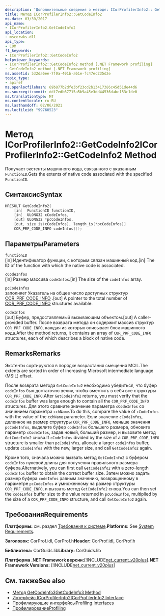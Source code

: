 ```yaml
---
description: 'Дополнительные сведения о методе: ICorProfilerInfo2:: GetCodeInfo2'
title: Метод ICorProfilerInfo2::GetCodeInfo2
ms.date: 03/30/2017
api_name:
- ICorProfilerInfo2.GetCodeInfo2
api_location:
- mscorwks.dll
api_type:
- COM
f1_keywords:
- ICorProfilerInfo2::GetCodeInfo2
helpviewer_keywords:
- ICorProfilerInfo2::GetCodeInfo2 method [.NET Framework profiling]
- GetCodeInfo2 method [.NET Framework profiling]
ms.assetid: 532da6ee-7f0a-401b-a61e-fc47ec235d2e
topic_type:
- apiref
ms.openlocfilehash: 69b877b2dfe3bf23cd2b13417386c45d51de44d6
ms.sourcegitcommit: ddf7edb67715a5b9a45e3dd44536dabc153c1de0
ms.translationtype: MT
ms.contentlocale: ru-RU
ms.lasthandoff: 02/06/2021
ms.locfileid: "99760523"
---
```

# <a name="icorprofilerinfo2getcodeinfo2-method"></a><span data-ttu-id="e5988-103">Метод ICorProfilerInfo2::GetCodeInfo2</span><span class="sxs-lookup"><span data-stu-id="e5988-103">ICorProfilerInfo2::GetCodeInfo2 Method</span></span>

<span data-ttu-id="e5988-104">Получает экстенты машинного кода, связанного с указанным `FunctionID`.</span><span class="sxs-lookup"><span data-stu-id="e5988-104">Gets the extents of native code associated with the specified `FunctionID`.</span></span>  
  
## <a name="syntax"></a><span data-ttu-id="e5988-105">Синтаксис</span><span class="sxs-lookup"><span data-stu-id="e5988-105">Syntax</span></span>  
  
```cpp  
HRESULT GetCodeInfo2(  
    [in]  FunctionID functionID,  
    [in]  ULONG32 cCodeInfos,  
    [out] ULONG32 *pcCodeInfos,  
    [out, size_is(cCodeInfos), length_is(*pcCodeInfos)]  
    COR_PRF_CODE_INFO codeInfos[]);  
```  
  
## <a name="parameters"></a><span data-ttu-id="e5988-106">Параметры</span><span class="sxs-lookup"><span data-stu-id="e5988-106">Parameters</span></span>  

 `functionID`  
 <span data-ttu-id="e5988-107">[in] Идентификатор функции, с которым связан машинный код.</span><span class="sxs-lookup"><span data-stu-id="e5988-107">[in] The ID of the function with which the native code is associated.</span></span>  
  
 `cCodeInfos`  
 <span data-ttu-id="e5988-108">[in] Размер массива `codeInfos`.</span><span class="sxs-lookup"><span data-stu-id="e5988-108">[in] The size of the `codeInfos` array.</span></span>  
  
 `pcCodeInfos`  
 <span data-ttu-id="e5988-109">заполняет Указатель на общее число доступных структур [COR_PRF_CODE_INFO](cor-prf-code-info-structure.md) .</span><span class="sxs-lookup"><span data-stu-id="e5988-109">[out] A pointer to the total number of [COR_PRF_CODE_INFO](cor-prf-code-info-structure.md) structures available.</span></span>  
  
 `codeInfos`  
 <span data-ttu-id="e5988-110">[out] Буфер, предоставляемый вызывающим объектом.</span><span class="sxs-lookup"><span data-stu-id="e5988-110">[out] A caller-provided buffer.</span></span> <span data-ttu-id="e5988-111">После возврата метода он содержит массив структур `COR_PRF_CODE_INFO`, каждая из которых описывает блок машинного кода.</span><span class="sxs-lookup"><span data-stu-id="e5988-111">After the method returns, it contains an array of `COR_PRF_CODE_INFO` structures, each of which describes a block of native code.</span></span>  
  
## <a name="remarks"></a><span data-ttu-id="e5988-112">Remarks</span><span class="sxs-lookup"><span data-stu-id="e5988-112">Remarks</span></span>  

 <span data-ttu-id="e5988-113">Экстенты сортируются в порядке возрастания смещения MCIL.</span><span class="sxs-lookup"><span data-stu-id="e5988-113">The extents are sorted in order of increasing Microsoft intermediate language (MSIL) offset.</span></span>  
  
 <span data-ttu-id="e5988-114">После возврата метода `GetCodeInfo2` необходимо убедиться, что буфер `codeInfos` был достаточно велик, чтобы вместить в себя все структуры `COR_PRF_CODE_INFO`.</span><span class="sxs-lookup"><span data-stu-id="e5988-114">After `GetCodeInfo2` returns, you must verify that the `codeInfos` buffer was large enough to contain all the `COR_PRF_CODE_INFO` structures.</span></span> <span data-ttu-id="e5988-115">Для этого сравните значение параметра `cCodeInfos` со значением параметра `cchName`.</span><span class="sxs-lookup"><span data-stu-id="e5988-115">To do this, compare the value of `cCodeInfos` with the value of the `cchName` parameter.</span></span> <span data-ttu-id="e5988-116">Если значение `cCodeInfos`, деленное на размер структуры `COR_PRF_CODE_INFO`, меньше значения `pcCodeInfos`, выделите буфер `codeInfos` большего размера, обновите параметр `cCodeInfos`, задав новый, больший размер, и вызовите метод `GetCodeInfo2` снова.</span><span class="sxs-lookup"><span data-stu-id="e5988-116">If `cCodeInfos` divided by the size of a `COR_PRF_CODE_INFO` structure is smaller than `pcCodeInfos`, allocate a larger `codeInfos` buffer, update `cCodeInfos` with the new, larger size, and call `GetCodeInfo2` again.</span></span>  
  
 <span data-ttu-id="e5988-117">Кроме того, сначала можно вызвать метод `GetCodeInfo2` с буфером `codeInfos` нулевой длины для получения правильного размера буфера.</span><span class="sxs-lookup"><span data-stu-id="e5988-117">Alternatively, you can first call `GetCodeInfo2` with a zero-length `codeInfos` buffer to obtain the correct buffer size.</span></span> <span data-ttu-id="e5988-118">Затем можно задать размер буфера `codeInfos` равным значению, возвращенному в параметре `pcCodeInfos` и умноженному на размер структуры `COR_PRF_CODE_INFO`, и вызвать метод `GetCodeInfo2` снова.</span><span class="sxs-lookup"><span data-stu-id="e5988-118">You can then set the `codeInfos` buffer size to the value returned in `pcCodeInfos`, multiplied by the size of a `COR_PRF_CODE_INFO` structure, and call `GetCodeInfo2` again.</span></span>  
  
## <a name="requirements"></a><span data-ttu-id="e5988-119">Требования</span><span class="sxs-lookup"><span data-stu-id="e5988-119">Requirements</span></span>  

 <span data-ttu-id="e5988-120">**Платформы:** см. раздел [Требования к системе](../../get-started/system-requirements.md).</span><span class="sxs-lookup"><span data-stu-id="e5988-120">**Platforms:** See [System Requirements](../../get-started/system-requirements.md).</span></span>  
  
 <span data-ttu-id="e5988-121">**Заголовок:** CorProf.idl, CorProf.h</span><span class="sxs-lookup"><span data-stu-id="e5988-121">**Header:** CorProf.idl, CorProf.h</span></span>  
  
 <span data-ttu-id="e5988-122">**Библиотека:** CorGuids.lib</span><span class="sxs-lookup"><span data-stu-id="e5988-122">**Library:** CorGuids.lib</span></span>  
  
 <span data-ttu-id="e5988-123">**Платформа .NET Framework версии:**[!INCLUDE[net_current_v20plus](../../../../includes/net-current-v20plus-md.md)]</span><span class="sxs-lookup"><span data-stu-id="e5988-123">**.NET Framework Versions:** [!INCLUDE[net_current_v20plus](../../../../includes/net-current-v20plus-md.md)]</span></span>  
  
## <a name="see-also"></a><span data-ttu-id="e5988-124">См. также</span><span class="sxs-lookup"><span data-stu-id="e5988-124">See also</span></span>

- [<span data-ttu-id="e5988-125">Метод GetCodeInfo3</span><span class="sxs-lookup"><span data-stu-id="e5988-125">GetCodeInfo3 Method</span></span>](icorprofilerinfo4-getcodeinfo3-method.md)
- [<span data-ttu-id="e5988-126">Интерфейс ICorProfilerInfo2</span><span class="sxs-lookup"><span data-stu-id="e5988-126">ICorProfilerInfo2 Interface</span></span>](icorprofilerinfo2-interface.md)
- [<span data-ttu-id="e5988-127">Профилирующие интерфейсы</span><span class="sxs-lookup"><span data-stu-id="e5988-127">Profiling Interfaces</span></span>](profiling-interfaces.md)
- [<span data-ttu-id="e5988-128">Профилирование</span><span class="sxs-lookup"><span data-stu-id="e5988-128">Profiling</span></span>](index.md)
